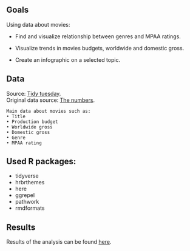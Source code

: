 ## Goals

Using data about movies:

- Find and visualize relationship between genres and MPAA ratings.

- Visualize trends in movies budgets, worldwide and domestic gross.

- Create an infographic on a selected topic.

## Data



Source:  [Tidy tuesday](https://github.com/rfordatascience/tidytuesday/tree/master/data/2018/2018-10-23).  
Original data source: [The numbers](https://www.the-numbers.com/).


<!-- -->

    Main data about movies such as:
    • Title
    • Production budget
    • Worldwide gross
    • Domestic gross
    • Genre
    • MPAA rating


## Used R packages:

- tidyverse
- hrbrthemes
- here
- ggrepel
- pathwork
- rmdformats

## Results

Results of the analysis can be found [here](report/report.html).
